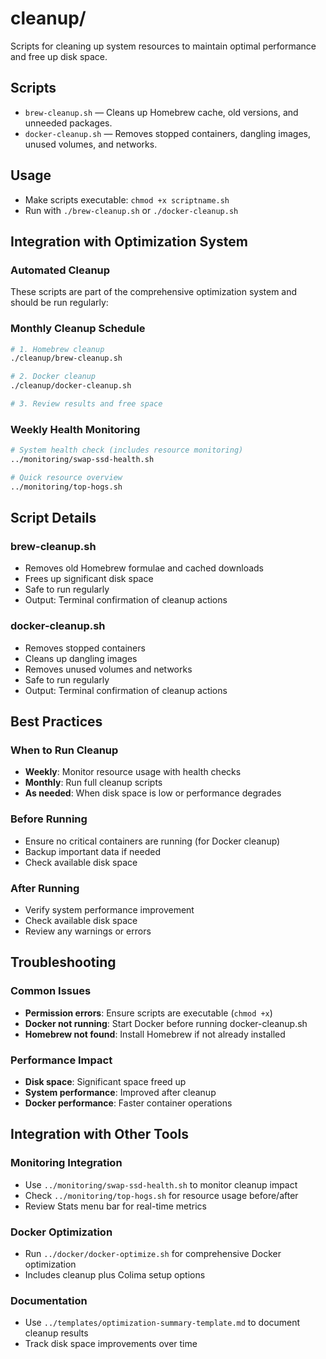 # cleanup/

Scripts for cleaning up system resources to maintain optimal performance and free up disk space.

## Scripts
- `brew-cleanup.sh` — Cleans up Homebrew cache, old versions, and unneeded packages.
- `docker-cleanup.sh` — Removes stopped containers, dangling images, unused volumes, and networks.

## Usage
- Make scripts executable: `chmod +x scriptname.sh`
- Run with `./brew-cleanup.sh` or `./docker-cleanup.sh`

## Integration with Optimization System

### Automated Cleanup
These scripts are part of the comprehensive optimization system and should be run regularly:

### Monthly Cleanup Schedule
```bash
# 1. Homebrew cleanup
./cleanup/brew-cleanup.sh

# 2. Docker cleanup
./cleanup/docker-cleanup.sh

# 3. Review results and free space
```

### Weekly Health Monitoring
```bash
# System health check (includes resource monitoring)
../monitoring/swap-ssd-health.sh

# Quick resource overview
../monitoring/top-hogs.sh
```

## Script Details

### brew-cleanup.sh
- Removes old Homebrew formulae and cached downloads
- Frees up significant disk space
- Safe to run regularly
- Output: Terminal confirmation of cleanup actions

### docker-cleanup.sh
- Removes stopped containers
- Cleans up dangling images
- Removes unused volumes and networks
- Safe to run regularly
- Output: Terminal confirmation of cleanup actions

## Best Practices

### When to Run Cleanup
- **Weekly**: Monitor resource usage with health checks
- **Monthly**: Run full cleanup scripts
- **As needed**: When disk space is low or performance degrades

### Before Running
- Ensure no critical containers are running (for Docker cleanup)
- Backup important data if needed
- Check available disk space

### After Running
- Verify system performance improvement
- Check available disk space
- Review any warnings or errors

## Troubleshooting

### Common Issues
- **Permission errors**: Ensure scripts are executable (`chmod +x`)
- **Docker not running**: Start Docker before running docker-cleanup.sh
- **Homebrew not found**: Install Homebrew if not already installed

### Performance Impact
- **Disk space**: Significant space freed up
- **System performance**: Improved after cleanup
- **Docker performance**: Faster container operations

## Integration with Other Tools

### Monitoring Integration
- Use `../monitoring/swap-ssd-health.sh` to monitor cleanup impact
- Check `../monitoring/top-hogs.sh` for resource usage before/after
- Review Stats menu bar for real-time metrics

### Docker Optimization
- Run `../docker/docker-optimize.sh` for comprehensive Docker optimization
- Includes cleanup plus Colima setup options

### Documentation
- Use `../templates/optimization-summary-template.md` to document cleanup results
- Track disk space improvements over time 